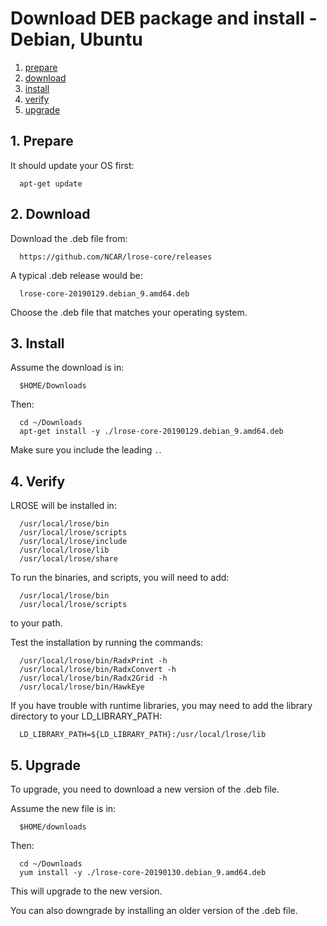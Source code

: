 # Download DEB package and install - Debian, Ubuntu

1. [prepare](#prepare)
2. [download](#download)
3. [install](#install)
4. [verify](#verify)
5. [upgrade](#upgrade)

<a name="prepare"/>

## 1. Prepare

It should update your OS first:

```
  apt-get update
```

<a name="download"/>

## 2. Download

Download the .deb file from:

```
  https://github.com/NCAR/lrose-core/releases
```

A typical .deb release would be:

```
  lrose-core-20190129.debian_9.amd64.deb
```

Choose the .deb file that matches your operating system.

<a name="install"/>

## 3. Install

Assume the download is in:

```
  $HOME/Downloads
```

Then:

```
  cd ~/Downloads
  apt-get install -y ./lrose-core-20190129.debian_9.amd64.deb
```

Make sure you include the leading ```.```.

<a name="verify"/>

## 4. Verify

LROSE will be installed in:

```
  /usr/local/lrose/bin
  /usr/local/lrose/scripts
  /usr/local/lrose/include
  /usr/local/lrose/lib
  /usr/local/lrose/share
```

To run the binaries, and scripts, you will need to add:

```
  /usr/local/lrose/bin
  /usr/local/lrose/scripts
```

to your path.

Test the installation by running the commands:

```
  /usr/local/lrose/bin/RadxPrint -h
  /usr/local/lrose/bin/RadxConvert -h
  /usr/local/lrose/bin/Radx2Grid -h
  /usr/local/lrose/bin/HawkEye
```

If you have trouble with runtime libraries, you may need to add the library directory to your LD_LIBRARY_PATH:

```
  LD_LIBRARY_PATH=${LD_LIBRARY_PATH}:/usr/local/lrose/lib
```

## 5. Upgrade

To upgrade, you need to download a new version of the .deb file.

Assume the new file is in:

```
  $HOME/downloads
```

Then:

```
  cd ~/Downloads
  yum install -y ./lrose-core-20190130.debian_9.amd64.deb
```

This will upgrade to the new version.

You can also downgrade by installing an older version of the .deb file.


